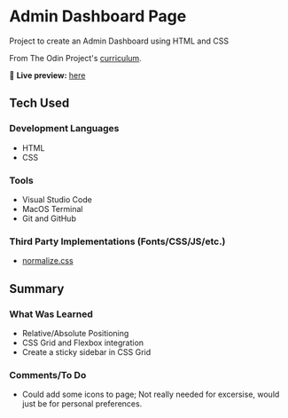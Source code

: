 # Admin Dashboard Page

Project to create an Admin Dashboard using HTML and CSS

From The Odin Project's [curriculum](https://www.theodinproject.com/lessons/node-path-intermediate-html-and-css-admin-dashboard).

🔗 **Live preview:** [here](https://mauzzii.github.io/admin-page/)

## Tech Used 

### Development Languages

* HTML
* CSS

### Tools

* Visual Studio Code
* MacOS Terminal
* Git and GitHub

### Third Party Implementations (Fonts/CSS/JS/etc.)

* [normalize.css](https://necolas.github.io/normalize.css/)

## Summary

### What Was Learned

* Relative/Absolute Positioning
* CSS Grid and Flexbox integration
* Create a sticky sidebar in CSS Grid

### Comments/To Do

* Could add some icons to page; Not really needed for excersise, would just be for personal preferences.
